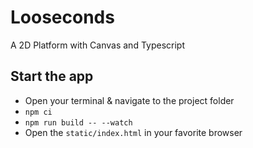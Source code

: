 # Looseconds
A 2D Platform with Canvas and Typescript

## Start the app

- Open your terminal & navigate to the project folder
- `npm ci`
- `npm run build -- --watch`
- Open the `static/index.html` in your favorite browser
